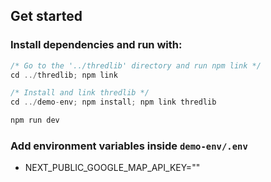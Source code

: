 ## Get started

### Install dependencies and run with:

```javascript
/* Go to the '../thredlib' directory and run npm link */
cd ../thredlib; npm link

/* Install and link thredlib */
cd ../demo-env; npm install; npm link thredlib

npm run dev
```

### Add environment variables inside `demo-env/.env`

- NEXT_PUBLIC_GOOGLE_MAP_API_KEY=""